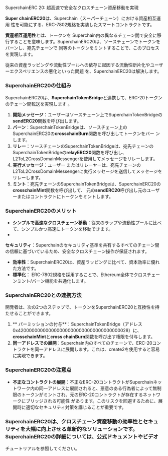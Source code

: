 ##
 SuperchainERC
20: 超高速で安全なクロスチェーン資産移動を実現

**Super
chainERC20**は、Superchain（スーパーチェーン）における資産相互運用
性を可能にする、ERC-7802規格を実装したスマートコントラクトです。

**資産相互運用性**とは、トークンを
Superchain内の異なるチェーン間で安全に移行することを意味します。SuperchainERC20は、ソースチェーンでトークンをバーンし、宛先チェーンで
同等のトークンをミントすることで、このプロセスを実現します。

従来の資産ラッピングや流動性プールへの依存に起因する流動性断片化やユーザーエクスペリエンスの悪化といった問題
を、SuperchainERC20は解決します。

### SuperchainERC20の仕組み

SuperchainERC20は、**SuperchainTokenBridge**と連携して、ERC-20トークンのチェーン間転送を実現します
。

1. **開始メッセージ**：ユーザーはソースチェーン上でSuperchainTokenBridgeの**sendERC20**関数を呼び出します。
2. **バーン**：SuperchainTokenBridgeは、ソースチェーン上のSuperchainERC20の**crosschainBurn**関数を呼び出してトークンをバー
ンします。
3. **リレー**：ソースチェーンのSuperchainTokenBridgeは、宛先チェーンのSuperchainTokenBridgeの**relayERC20**関数を呼び出し、L2ToL2CrossDomainMessengerを使用してメッセージをリレーします。
4. **実行メッセージ**：ユーザー
またはリレーヤーは、宛先チェーンのL2ToL2CrossDomainMessengerに実行メッセージを送信してメッセージをリレーします。
5. **ミント**：宛先チェーンのSuperchainTokenBridgeは、SuperchainERC20の**crosschainMint**関数を呼び出して、
元の**sendERC20**呼び出し元のユーザーまたはコントラクトにトークンをミントします。

### SuperchainERC20のメリット

* **シンプルで高速なクロスチェーン移動**：従来のラップや流動性プールに比べて、シンプルかつ高速にトークンを移動できます。
*
 **セキュリティ**：Superchainのセキュリティ基準を共有するすべてのチェーン間の信頼に基づいているため、安全なクロスチェーン操作が保証されます。
* **効率性**：SuperchainERC20は、資産ラッピングに比べて、資本効率に優れた方法です。
* **標準化**：
ERC-7802規格を採用することで、Ethereum全体でクロスチェーンミント/バーン機能を共通化します。

### SuperchainERC20との連携方法

開発者は、次の2つのステップで、トークンをSuperchainERC20と互換性を持たせることができます。

1. **
パーミッションの付与**：SuperchainTokenBridge（アドレス0x4200000000000000000000000000000000000028）に、**crosschainMint**と**cross
chainBurn**関数を呼び出す権限を付与します。
2. **同一アドレスでの展開**：Superchain内のすべてのチェーンで、ERC-20コントラクトを同一アドレスに展開します。これは、create2を使用すると容易に実現できます。

### SuperchainERC20の注意点


* **不正なコントラクトの展開**：不正なERC-20コントラクトがSuperchainネットワーク内の同一アドレスに展開されると、悪意のある行為者によって無制限のトークンがミントされ、元のERC-20コントラクトが存在するネットワークにブリッジされる可能性
があります。このリスクを回避するために、展開時に適切なセキュリティ対策を講じることが重要です。

### SuperchainERC20は、クロスチェーン資産移動の効率性とセキュリティを大幅に向上させる革新的なソリューションです。SuperchainERC20の詳細については、公式ドキュメントやビデオ
チュートリアルを参照してください。

